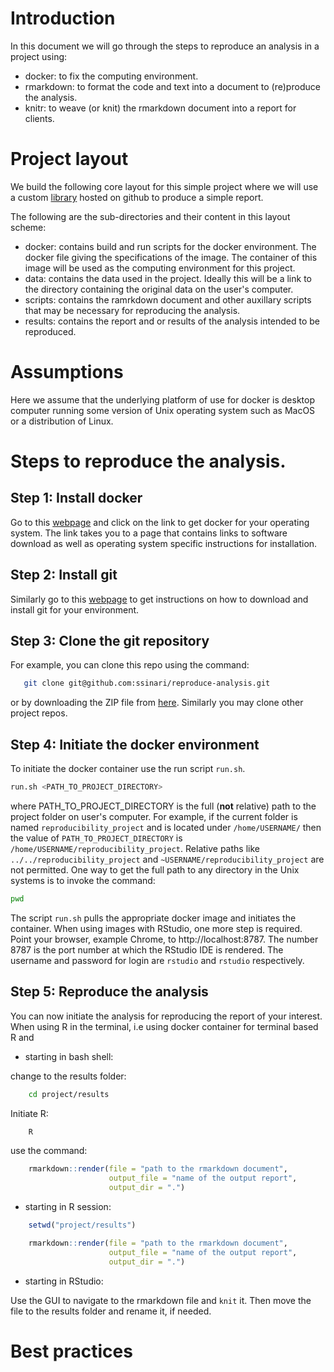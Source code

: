# Introduction

In this document we will go through the steps to reproduce an analysis in a
project using:

- docker: to fix the computing environment.
- rmarkdown: to format the code and text into a document to (re)produce the analysis.
- knitr: to weave (or knit) the rmarkdown document into a report for clients.

# Project layout

We build the following core layout for this simple project where we will use a
custom [library](https://github.com/ssinari/smisc) hosted on github to produce a
simple report.

The following are the sub-directories and their content in this layout scheme:

- docker: contains build and run scripts for the docker environment. The docker
  file giving the specifications of the image. The container of this image will
  be used as the computing environment for this project.
- data: contains the data used in the project. Ideally this will be a link to
  the directory containing the original data on the user's computer.
- scripts: contains the ramrkdown document and other auxillary scripts that may
  be necessary for reproducing the analysis.
- results: contains the report and or results of the analysis intended to be
  reproduced.

# Assumptions

Here we assume that the underlying platform of use for docker is desktop
computer running some version of Unix operating system such as MacOS or a
distribution of Linux.

# Steps to reproduce the analysis.

## Step 1: Install docker

Go to this [webpage](https://docs.docker.com/v17.12/install) and click
on the link to get docker for your operating system. The link takes you to a
page that contains links to software download as well as operating system
specific instructions for installation. 

## Step 2: Install git

Similarly go to this [webpage](https://git-scm.com/downloads) to get
instructions on how to download and install git for your environment.

## Step 3: Clone the git repository

For example, you can clone this repo using the command:

```sh
   git clone git@github.com:ssinari/reproduce-analysis.git
```

or by downloading the ZIP file from
[here](https://github.com/ssinari/reproduce-analysis/archive/master.zip).
Similarly you may clone other project repos.


## Step 4: Initiate the docker environment

To initiate the docker container use the run script `run.sh`.

```sh
run.sh <PATH_TO_PROJECT_DIRECTORY>
```

where PATH_TO_PROJECT_DIRECTORY is the full (**not** relative) path to the project
folder on user's computer. For example, if the current folder is named
`reproducibility_project` and is located under `/home/USERNAME/` then the value
of `PATH_TO_PROJECT_DIRECTORY` is `/home/USERNAME/reproducibility_project`.
Relative paths like `../../reproducibility_project` and
`~USERNAME/reproducibility_project` are not permitted. One way to get the full
path to any directory in the Unix systems is to invoke the command:

```sh
pwd
```

The script `run.sh` pulls the appropriate docker image and initiates the container. When
using images with RStudio, one more step is required. Point your browser,
example Chrome, to http://localhost:8787. The number 8787 is the port number at
which the RStudio IDE is rendered. The username and password for login are
`rstudio` and `rstudio` respectively.

## Step 5: Reproduce the analysis

You can now initiate the analysis for reproducing the report of your interest.
When using R in the terminal, i.e using docker container for terminal based R
and

- starting in bash shell:


change to the results folder:

```sh
    cd project/results
```

Initiate R:

```sh
    R
```

use the command:

```R
    rmarkdown::render(file = "path to the rmarkdown document",
                      output_file = "name of the output report",
                      output_dir = ".")
```

- starting in R session:

```R
    setwd("project/results")

    rmarkdown::render(file = "path to the rmarkdown document",
                      output_file = "name of the output report",
                      output_dir = ".")
```

- starting in RStudio:

Use the GUI to navigate to the rmarkdown file and `knit` it. Then move the file
to the results folder and rename it, if needed.

# Best practices
